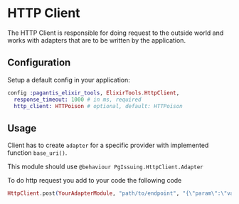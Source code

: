 # HTTP Client

The HTTP Client is responsible for doing request to the outside world and works with adapters that
are to be written by the application.

## Configuration

Setup a default config in your application:

```elixir
config :pagantis_elixir_tools, ElixirTools.HttpClient,
  response_timeout: 1000 # in ms, required
  http_client: HTTPoison # optional, default: HTTPoison
```

## Usage
Client has to create `adapter` for a specific provider with implemented function `base_uri()`. 

This module should use `@behaviour PgIssuing.HttpClient.Adapter`

To do http request you add to your code the following code

```elixir
HttpClient.post(YourAdapterModule, "path/to/endpoint", "{\"param\":\"value\"}")
```